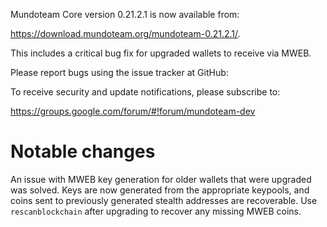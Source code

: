 Mundoteam Core version 0.21.2.1 is now available from:

 <https://download.mundoteam.org/mundoteam-0.21.2.1/>.

This includes a critical bug fix for upgraded wallets to receive via MWEB.

Please report bugs using the issue tracker at GitHub:

  </issues>

To receive security and update notifications, please subscribe to:

  <https://groups.google.com/forum/#!forum/mundoteam-dev>

Notable changes
===============

An issue with MWEB key generation for older wallets that were upgraded was solved.
Keys are now generated from the appropriate keypools, and coins sent to previously generated stealth addresses are recoverable.
Use `rescanblockchain` after upgrading to recover any missing MWEB coins.

